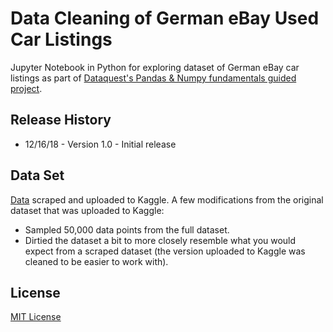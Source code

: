 # Data Cleaning of German eBay Used Car Listings
Jupyter Notebook in Python for exploring dataset of German eBay car listings as part of [Dataquest's Pandas & Numpy fundamentals guided project](https://www.dataquest.io/course/pandas-fundamentals).

## Release History
* 12/16/18 - Version 1.0 - Initial release

## Data Set
[Data](https://www.kaggle.com/orgesleka/used-cars-database/data) scraped and uploaded to Kaggle. A few modifications from the original dataset that was uploaded to Kaggle:

* Sampled 50,000 data points from the full dataset.
* Dirtied the dataset a bit to more closely resemble what you would expect from a scraped dataset (the version uploaded to Kaggle was cleaned to be easier to work with).

## License
[MIT License](https://opensource.org/licenses/MIT)

